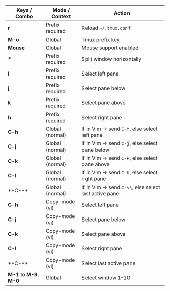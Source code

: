 | Keys / Combo                | Mode / Context  | Action                                                |
| --------------------------- | --------------- | ----------------------------------------------------- |
| **r**                       | Prefix required | Reload `~/.tmux.conf`                                 |
| **M-o**                     | Global          | Tmux prefix key                                       |
| **Mouse**                   | Global          | Mouse support enabled                                 |
| **\***                      | Prefix required | Split window horizontally                             |
| **l**                       | Prefix required | Select left pane                                      |
| **j**                       | Prefix required | Select pane below                                     |
| **k**                       | Prefix required | Select pane above                                     |
| **h**                       | Prefix required | Select right pane                                     |
| **C-h**                     | Global (normal) | If in Vim → send `C-h`, else select left pane         |
| **C-j**                     | Global (normal) | If in Vim → send `C-j`, else select pane below        |
| **C-k**                     | Global (normal) | If in Vim → send `C-k`, else select pane above        |
| **C-l**                     | Global (normal) | If in Vim → send `C-l`, else select right pane        |
| \*\*C-\*\*                  | Global (normal) | If in Vim → send `C-\\`, else select last active pane |
| **C-h**                     | Copy-mode (vi)  | Select left pane                                      |
| **C-j**                     | Copy-mode (vi)  | Select pane below                                     |
| **C-k**                     | Copy-mode (vi)  | Select pane above                                     |
| **C-l**                     | Copy-mode (vi)  | Select right pane                                     |
| \*\*C-\*\*                  | Copy-mode (vi)  | Select last active pane                               |
| **M-1** to **M-9**, **M-0** | Global          | Select window 1–10                                    |
